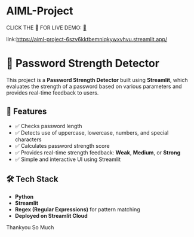 # AIML-Project

CLICK THE 🐼 FOR  LIVE DEMO: [  🐼   ](https://aiml-project-6szv6kktbemniqkywxvhvu.streamlit.app/)

link:https://aiml-project-6szv6kktbemniqkywxvhvu.streamlit.app/


# 🔐 Password Strength Detector

This project is a **Password Strength Detector** built using **Streamlit**, which evaluates the strength of a password based on various parameters and provides real-time feedback to users.

## 🚀 Features

- ✅ Checks password length
- ✅ Detects use of uppercase, lowercase, numbers, and special characters
- ✅ Calculates password strength score
- ✅ Provides real-time strength feedback: **Weak**, **Medium**, or **Strong**
- ✅ Simple and interactive UI using Streamlit

## 🛠 Tech Stack

- **Python**
- **Streamlit**
- **Regex (Regular Expressions)** for pattern matching
- **Deployed on Streamlit Cloud**

Thankyou So Much

